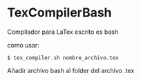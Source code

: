# TexCompilerBash
Compilador para LaTex escrito es bash

como usar:

```console
$ tex_compiler.sh nombre_archivo.tex
```
Añadir archivo bash al folder del archivo .tex
